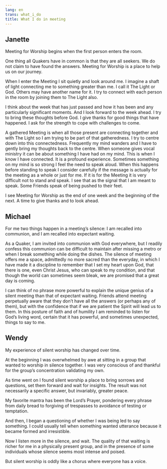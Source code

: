 ```yaml
---
lang: en
trans: what_i_do
title: What I do in meeting
---
```

## Janette

Meeting for Worship begins when the first person enters the room.

One thing all Quakers have in common is that they are all seekers. We do not claim to have found the answers. Meeting for Worship is a place to help us on our journey.

When I enter the Meeting I sit quietly and look around me. I imagine a shaft of light connecting me to something greater than me. I call it The Light or God. Others may have another name for it. I try to connect with each person in the room by joining them to The Light also. 

I think about the week that has just passed and how it has been and any particularly significant moments. And I look forward to the week ahead. I try to bring these thoughts before God. I give thanks for good things that have happened. I ask for the strength to cope with challenges to come.

A gathered Meeting is when all those present are connecting together and with The Light so I am trying to be part of that gatheredness. I try to centre down into this connectedness. Frequently my mind wanders and I have to gently bring my thoughts back to the centre. When someone gives vocal ministry it can be about something I have had on my mind. This is when I know I have connected. It is a profound experience. Sometimes something on my mind is so strong I feel the need to speak aloud. When this happens before standing to speak I consider carefully if the message is actually for the meeting as a whole or just for me. If it is for the Meeting it is very difficult not to stand and speak. I see that as the signal that I am meant to speak. Some Friends speak of being pushed to their feet.

I see Meeting for Worship as the end of one week and the beginning of the next. A time to give thanks and to look ahead.

## Michael

For me two things happen in a meeting’s silence: I am recalled into communion, and I am recalled into expectant waiting.

As a Quaker, I am invited into communion with God everywhere, but I readily confess this communion can be difficult to maintain after missing a metro or when I break something while doing the dishes. The silence of meeting offers me a space, admittedly no more sacred than the everyday, in which I have made it a discipline to remember that I set my heart upon God, that there is one, even Christ Jesus, who can speak to my condition, and that though the world can sometimes seem bleak, we are promised that a great day is coming.

I can think of no phrase more powerful to explain the unique genius of a silent meeting than that of expectant waiting. Friends attend meeting perpetually aware that they don’t have all the answers (or perhaps any of them), but with the confidence that if we are patient the Spirit will lead us to them. In this posture of faith and of humility I am reminded to listen for God’s living word, certain that it has powerful, and sometimes unexpected, things to say to me.

## Wendy

My experience of silent worship has changed over time. 

At the beginning I was overwhelmed by awe at sitting in a group that wanted to worship in silence together. I was very conscious of and thankful for the group’s concentration validating my own. 

As time went on I found silent worship a place to bring sorrows and questions, set them forward and wait for insights. The result was not necessarily a specific answer, but invariably, greater peace. 

My favorite mantra has been the Lord’s Prayer, pondering every phrase from daily bread to forgiving of trespasses to avoidance of testing or temptation. 

And then, I began a questioning of whether I was being led to say something. I could usually tell when something wanted utterance because it became formed and irresistible. 

Now I listen more in the silence, and wait. The quality of that waiting is richer for me in a physically present group, and in the presence of some individuals whose silence seems most intense and poised. 

But silent worship is oddly like a chorus where everyone has a voice.
